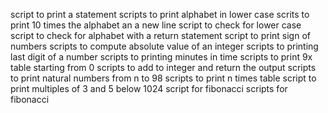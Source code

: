 script to print a statement
scripts to print alphabet in lower case
scrits to print 10 times the alphabet an a new line
script to check for lower case
script to check for alphabet with a return statement
script to print sign of numbers
scripts to compute absolute value of an integer
scripts to printing last digit of a number
scripts to printing minutes in time
scripts to print 9x table starting from 0
scripts to add to integer and return the output
scripts to print natural numbers from n to 98
scripts to print n times table
script to print multiples of 3 and 5 below 1024
script for fibonacci
scripts for fibonacci
